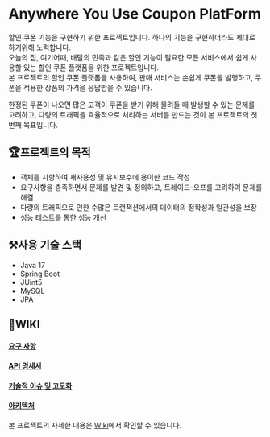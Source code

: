 # Anywhere You Use Coupon PlatForm

할인 쿠폰 기능을 구현하기 위한 프로젝트입니다. 하나의 기능을 구현하더라도 제대로 하기위해 노력합니다.   
오늘의 집, 여기어때, 배달의 민족과 같은 할인 기능이 필요한 모든 서비스에서 쉽게 사용할 있는 할인 쿠폰 플랫폼을 위한 프로젝트입니다.  
본 프로젝트의 할인 쿠폰 플랫폼을 사용하여, 판매 서비스는 손쉽게 쿠폰을 발행하고, 쿠폰을 적용한 상품의 가격을 응답받을 수 있습니다.

한정된 쿠폰이 나오면 많은 고객이 쿠폰을 받기 위해 몰려들 때 발생할 수 있는 문제를 고려하고, 다량의 트래픽을 효율적으로 처리하는 서버를 만드는 것이 본 프로젝트의 첫 번째 목표입니다.

## 🏆프로젝트의 목적

- 객체를 지향하여 재사용성 및 유지보수에 용이한 코드 작성
- 요구사항을 충족하면서 문제를 발견 및 정의하고, 트레이드-오프를 고려하여 문제를 해결
- 다량의 트래픽으로 인한 수많은 트랜잭션에서의 데이터의 정확성과 일관성을 보장
- 성능 테스트를 통한 성능 개선

## ⚒️사용 기술 스택
- Java 17
- Spring Boot
- JUint5
- MySQL
- JPA

## 📑WIKI

#### [요구 사항](https://github.com/f-lab-edu/coupon-project/wiki/%EC%9A%94%EA%B5%AC-%EC%82%AC%ED%95%AD)
#### [API 명세서](https://github.com/f-lab-edu/coupon-project/wiki/API-%EB%AA%85%EC%84%B8%EC%84%9C-(%EC%9E%84%EC%8B%9C))
#### [기술적 이슈 및 고도화]()
#### [아키텍처]()

본 프로젝트의 자세한 내용은 [Wiki](https://github.com/f-lab-edu/coupon-api/wiki)에서 확인할 수 있습니다.
